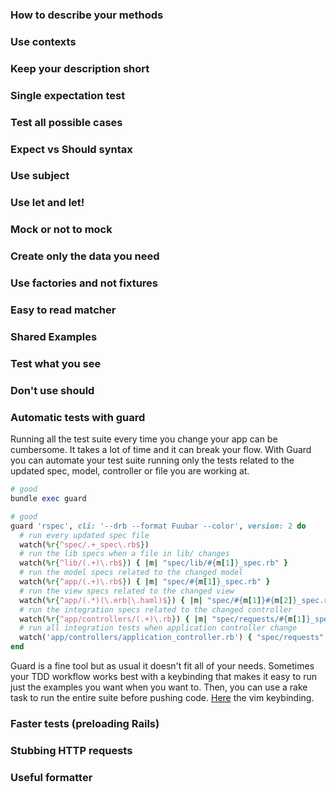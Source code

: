 ### How to describe your methods

### Use contexts

### Keep your description short

### Single expectation test

### Test all possible cases

### Expect vs Should syntax

### Use subject

### Use let and let!

### Mock or not to mock

### Create only the data you need

### Use factories and not fixtures

### Easy to read matcher

### Shared Examples

### Test what you see

### Don't use should

### Automatic tests with guard

Running all the test suite every time you change your app can be cumbersome. It takes a lot of time and it can break your flow. With Guard you can automate your test suite running only the tests related to the updated spec, model, controller or file you are working at.

```ruby
# good
bundle exec guard
```

```ruby
# good
guard 'rspec', cli: '--drb --format Fuubar --color', version: 2 do
  # run every updated spec file
  watch(%r{^spec/.+_spec\.rb$})
  # run the lib specs when a file in lib/ changes
  watch(%r{^lib/(.+)\.rb$}) { |m| "spec/lib/#{m[1]}_spec.rb" }
  # run the model specs related to the changed model
  watch(%r{^app/(.+)\.rb$}) { |m| "spec/#{m[1]}_spec.rb" }
  # run the view specs related to the changed view
  watch(%r{^app/(.*)(\.erb|\.haml)$}) { |m| "spec/#{m[1]}#{m[2]}_spec.rb" }
  # run the integration specs related to the changed controller
  watch(%r{^app/controllers/(.+)\.rb}) { |m| "spec/requests/#{m[1]}_spec.rb" }
  # run all integration tests when application controller change
  watch('app/controllers/application_controller.rb') { "spec/requests" }
end
```

Guard is a fine tool but as usual it doesn't fit all of your needs. Sometimes your TDD workflow works best with a keybinding that makes it easy to run just the examples you want when you want to. Then, you can use a rake task to run the entire suite before pushing code. [Here](https://github.com/myronmarston/vim_files/blob/5bd4faad7c020ebcbf62dcbc59985262b4eacb53/vimrc.after#L61-103) the vim keybinding.

### Faster tests (preloading Rails)

### Stubbing HTTP requests

### Useful formatter

